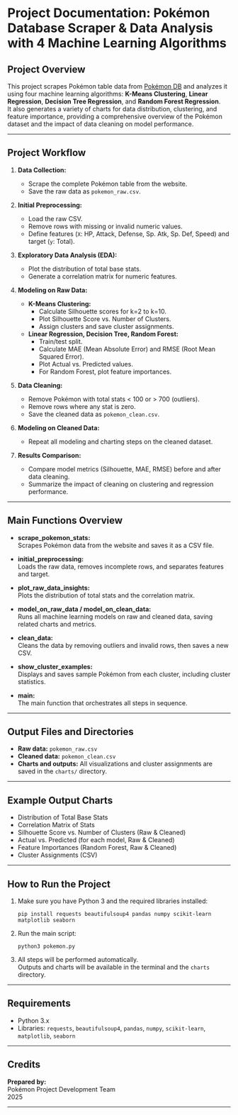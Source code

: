 # Project Documentation: Pokémon Database Scraper & Data Analysis with 4 Machine Learning Algorithms

## Project Overview
This project scrapes Pokémon table data from [Pokémon DB](https://pokemondb.net/pokedex/all) and analyzes it using four machine learning algorithms: **K-Means Clustering**, **Linear Regression**, **Decision Tree Regression**, and **Random Forest Regression**.  
It also generates a variety of charts for data distribution, clustering, and feature importance, providing a comprehensive overview of the Pokémon dataset and the impact of data cleaning on model performance.

---

## Project Workflow

1. **Data Collection:**  
   - Scrape the complete Pokémon table from the website.
   - Save the raw data as `pokemon_raw.csv`.

2. **Initial Preprocessing:**  
   - Load the raw CSV.
   - Remove rows with missing or invalid numeric values.
   - Define features (`X`: HP, Attack, Defense, Sp. Atk, Sp. Def, Speed) and target (`y`: Total).

3. **Exploratory Data Analysis (EDA):**  
   - Plot the distribution of total base stats.
   - Generate a correlation matrix for numeric features.

4. **Modeling on Raw Data:**  
   - **K-Means Clustering:**  
     - Calculate Silhouette scores for k=2 to k=10.
     - Plot Silhouette Score vs. Number of Clusters.
     - Assign clusters and save cluster assignments.
   - **Linear Regression, Decision Tree, Random Forest:**  
     - Train/test split.
     - Calculate MAE (Mean Absolute Error) and RMSE (Root Mean Squared Error).
     - Plot Actual vs. Predicted values.
     - For Random Forest, plot feature importances.

5. **Data Cleaning:**  
   - Remove Pokémon with total stats < 100 or > 700 (outliers).
   - Remove rows where any stat is zero.
   - Save the cleaned data as `pokemon_clean.csv`.

6. **Modeling on Cleaned Data:**  
   - Repeat all modeling and charting steps on the cleaned dataset.

7. **Results Comparison:**  
   - Compare model metrics (Silhouette, MAE, RMSE) before and after data cleaning.
   - Summarize the impact of cleaning on clustering and regression performance.

---

## Main Functions Overview

- **scrape_pokemon_stats:**  
  Scrapes Pokémon data from the website and saves it as a CSV file.

- **initial_preprocessing:**  
  Loads the raw data, removes incomplete rows, and separates features and target.

- **plot_raw_data_insights:**  
  Plots the distribution of total stats and the correlation matrix.

- **model_on_raw_data / model_on_clean_data:**  
  Runs all machine learning models on raw and cleaned data, saving related charts and metrics.

- **clean_data:**  
  Cleans the data by removing outliers and invalid rows, then saves a new CSV.

- **show_cluster_examples:**  
  Displays and saves sample Pokémon from each cluster, including cluster statistics.

- **main:**  
  The main function that orchestrates all steps in sequence.

---

## Output Files and Directories

- **Raw data:** `pokemon_raw.csv`
- **Cleaned data:** `pokemon_clean.csv`
- **Charts and outputs:** All visualizations and cluster assignments are saved in the `charts/` directory.

---

## Example Output Charts

- Distribution of Total Base Stats
- Correlation Matrix of Stats
- Silhouette Score vs. Number of Clusters (Raw & Cleaned)
- Actual vs. Predicted (for each model, Raw & Cleaned)
- Feature Importances (Random Forest, Raw & Cleaned)
- Cluster Assignments (CSV)

---

## How to Run the Project

1. Make sure you have Python 3 and the required libraries installed:
   ```
   pip install requests beautifulsoup4 pandas numpy scikit-learn matplotlib seaborn
   ```
2. Run the main script:
   ```
   python3 pokemon.py
   ```
3. All steps will be performed automatically.  
   Outputs and charts will be available in the terminal and the `charts` directory.

---

## Requirements

- Python 3.x
- Libraries: `requests`, `beautifulsoup4`, `pandas`, `numpy`, `scikit-learn`, `matplotlib`, `seaborn`

---

## Credits

**Prepared by:**  
Pokémon Project Development Team  
2025

---